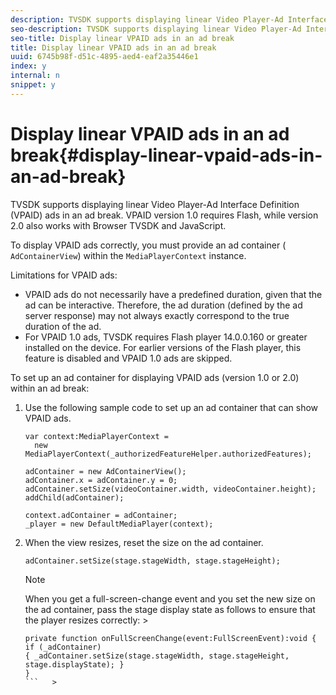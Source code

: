 ```yaml
---
description: TVSDK supports displaying linear Video Player-Ad Interface Definition (VPAID) ads in an ad break. VPAID version 1.0 requires Flash, while version 2.0 also works with Browser TVSDK and JavaScript.
seo-description: TVSDK supports displaying linear Video Player-Ad Interface Definition (VPAID) ads in an ad break. VPAID version 1.0 requires Flash, while version 2.0 also works with Browser TVSDK and JavaScript.
seo-title: Display linear VPAID ads in an ad break
title: Display linear VPAID ads in an ad break
uuid: 6745b98f-d51c-4895-aed4-eaf2a35446e1
index: y
internal: n
snippet: y
---
```


# Display linear VPAID ads in an ad break{#display-linear-vpaid-ads-in-an-ad-break}

TVSDK supports displaying linear Video Player-Ad Interface Definition (VPAID) ads in an ad break. VPAID version 1.0 requires Flash, while version 2.0 also works with Browser TVSDK and JavaScript.

To display VPAID ads correctly, you must provide an ad container ( `AdContainerView`) within the `MediaPlayerContext` instance.

Limitations for VPAID ads:

* VPAID ads do not necessarily have a predefined duration, given that the ad can be interactive. Therefore, the ad duration (defined by the ad server response) may not always exactly correspond to the true duration of the ad. 
* For VPAID 1.0 ads, TVSDK requires Flash player 14.0.0.160 or greater installed on the device. For earlier versions of the Flash player, this feature is disabled and VPAID 1.0 ads are skipped.

To set up an ad container for displaying VPAID ads (version 1.0 or 2.0) within an ad break: 

1. Use the following sample code to set up an ad container that can show VPAID ads.

   ```
   var context:MediaPlayerContext =  
     new MediaPlayerContext(_authorizedFeatureHelper.authorizedFeatures); 
     
   adContainer = new AdContainerView(); 
   adContainer.x = adContainer.y = 0; 
   adContainer.setSize(videoContainer.width, videoContainer.height); 
   addChild(adContainer); 
     
   context.adContainer = adContainer; 
   _player = new DefaultMediaPlayer(context);
   ```

1. When the view resizes, reset the size on the ad container.

   ```
   adContainer.setSize(stage.stageWidth, stage.stageHeight);
   ```

   >[!NOTE]
   >
   >When you get a full-screen-change event and you set the new size on the ad container, pass the stage display state as follows to ensure that the player resizes correctly:    >
   >
   >```   >
   >private function onFullScreenChange(event:FullScreenEvent):void { 
   >if (_adContainer) 
   >{ _adContainer.setSize(stage.stageWidth, stage.stageHeight, stage.displayState); } 
   >}
   >```   >
   >

